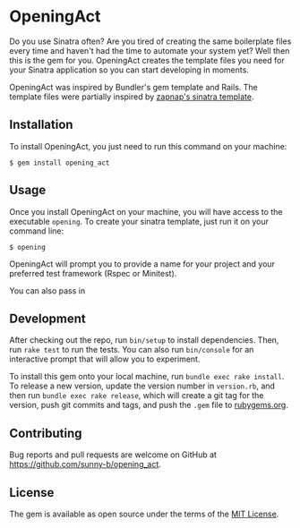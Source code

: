 # OpeningAct

Do you use Sinatra often? Are you tired of creating the same boilerplate files every time and haven't had the time to automate your system yet? Well then this is the gem for you. OpeningAct creates the template files you need for your Sinatra application so you can start developing in moments.

OpeningAct was inspired by Bundler's gem template and Rails. The template files were partially inspired by [zapnap's sinatra template](https://github.com/zapnap/sinatra-template).

## Installation

To install OpeningAct, you just need to run this command on your machine:

    $ gem install opening_act

## Usage

Once you install OpeningAct on your machine, you will have access to the executable `opening`. To create your sinatra template, just run it on your command line:

    $ opening

OpeningAct will prompt you to provide a name for your project and your preferred test framework (Rspec or Minitest).

You can also pass in 



## Development

After checking out the repo, run `bin/setup` to install dependencies. Then, run `rake test` to run the tests. You can also run `bin/console` for an interactive prompt that will allow you to experiment.

To install this gem onto your local machine, run `bundle exec rake install`. To release a new version, update the version number in `version.rb`, and then run `bundle exec rake release`, which will create a git tag for the version, push git commits and tags, and push the `.gem` file to [rubygems.org](https://rubygems.org).

## Contributing

Bug reports and pull requests are welcome on GitHub at https://github.com/sunny-b/opening_act.


## License

The gem is available as open source under the terms of the [MIT License](http://opensource.org/licenses/MIT).
